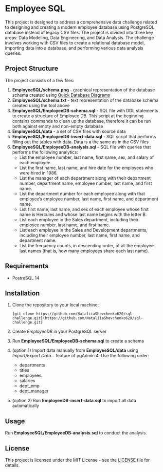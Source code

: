 # Employee SQL

This project is designed to address a comprehensive data challenge related to designing and creating a modern employee database using PostgreSQL database instead of legacy CSV files. 
The project is divided into three key areas: Data Modeling, Data Engineering, and Data Analysis. The challenge involves working with CSV files to create a relational database model, importing data into a database, and performing various data analysis queries.

## Project Structure

The project consists of a few files:

1. **EmployeeSQL/schema.png** - graphical representation of the database schema created using [Quick Database Diagrams](http://www.quickdatabasediagrams.com/)
2. **EmployeeSQL/schema.txt** - text representation of the database schema created using the tool above
3. **EmployeeSQL/EmployeeDB-schema.sql** - SQL file with DDL statements to create a structure of Employee DB. This script at the beginning contains commands to clean up the database, therefore it can be run both against empty and non-empty database
4. **EmployeeSQL/data** - a set of CSV files with source data
5. **EmployeeSQL/EmployeeDB-insert-data.sql** - SQL script that performs filling out the tables with data. Data is a the same as in the CSV files
6. **EmployeeSQL/EmployeeDB-analysis.sql** - SQL file with queries that performs the following analytics:
   - List the employee number, last name, first name, sex, and salary of each employee.
   - List the first name, last name, and hire date for the employees who were hired in 1986.
   - List the manager of each department along with their department number, department name, employee number, last name, and first name.
   - List the department number for each employee along with that employee’s employee number, last name, first name, and department name.
   - List first name, last name, and sex of each employee whose first name is Hercules and whose last name begins with the letter B.
   - List each employee in the Sales department, including their employee number, last name, and first name.
   - List each employee in the Sales and Development departments, including their employee number, last name, first name, and department name.
   - List the frequency counts, in descending order, of all the employee last names (that is, how many employees share each last name).

## Requirements

- PostreSQL 14

## Installation

1. Clone the repository to your local machine:

   ```
   [git clone https://github.com/NataliiaShevchenko620/sql-challenge.git](https://github.com/NataliiaShevchenko620/sql-challenge.git)
   ```

2. Create *EmployeeDB* in your PostgreSQL server
3. Run **EmployeeSQL/EmployeeDB-schema.sql** to create a schema
4. (option 1) Import data manually from **EmployeeSQL/data** using *Import/Export Data...* feature of pgAdmin 4. Use the following order:
   - departments
   - titles
   - employees
   - salaries
   - dept_emp
   - dept_manager
5. (option 2) Run **EmployeeDB-insert-data.sql** to import all data automatically

## Usage

Run **EmployeeSQL/EmployeeDB-analysis.sql** to conduct the analysis.

## License

This project is licensed under the MIT License - see the [LICENSE](LICENSE) file for details.

